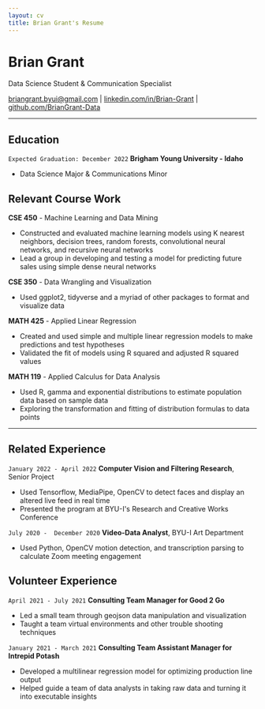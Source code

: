 ```yaml
---
layout: cv
title: Brian Grant's Resume
---
```

# Brian Grant
Data Science Student & Communication Specialist

<div id="webaddress">
<a href="mailto:briangrant.byui@gmail.com">briangrant.byui@gmail.com</a>
| <a href="https://linkedin.com/in/brian-grant">linkedin.com/in/Brian-Grant</a>
| <a href="https://github.com/BrianGrant-Data">github.com/BrianGrant-Data</a>
</div>

<!-- https://www.monique.tech/the-art-of-markdown -->


---


## Education 
`Expected Graduation: December 2022`
__Brigham Young University - Idaho__
- Data Science Major & Communications Minor


## Relevant Course Work
__CSE 450__  - Machine Learning and Data Mining
- Constructed and evaluated machine learning models using K nearest neighbors, decision trees, random forests, convolutional neural networks, and recursive neural networks
- Lead a group in developing and testing a model for predicting future sales using simple dense neural networks

__CSE 350__ - Data Wrangling and Visualization
- Used ggplot2, tidyverse and a myriad of other packages to format and visualize data

__MATH 425__ - Applied Linear Regression
- Created and used simple and multiple linear regression models to make predictions and test hypotheses
- Validated the fit of models using R squared and adjusted R squared values

__MATH 119__ - Applied Calculus for Data Analysis
- Used R, gamma and exponential distributions to estimate population data based on sample data
- Exploring the transformation and fitting of distribution formulas to data points

---


## Related Experience
`January 2022 - April 2022`
__Computer Vision and Filtering Research__, Senior Project
- Used Tensorflow, MediaPipe, OpenCV to detect faces and display an altered live feed in real time 
- Presented the program at BYU-I's Research and Creative Works Conference

`July 2020 -  December 2020`
__Video-Data Analyst__, BYU-I Art Department 
- Used Python, OpenCV motion detection, and transcription parsing to calculate Zoom meeting engagement

## Volunteer Experience
`April 2021 - July 2021`
__Consulting Team Manager for Good 2 Go__
- Led a small team through geojson data manipulation and visualization
- Taught a team virtual environments and other trouble shooting techniques

`January 2021 - March 2021`
__Consulting Team Assistant Manager for Intrepid Potash__
- Developed a multilinear regression model for optimizing production line output
- Helped guide a team of data analysts in taking raw data and turning it into executable insights




